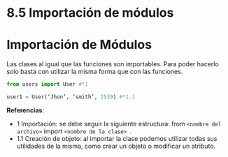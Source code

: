 # 8.5 Importación de módulos

# Importación de Módulos
Las clases al igual que las funciones son importables. Para poder hacerlo solo basta con utilizar la misma forma que con las funciones. 

```python
from users import User #*1

user1 = User(‘Jhon’, ‘smith’, 2519) #*1.1
```

**Referencias**: 
* 1 Importación: se debe seguir la siguiente estructura: 
from `<nombre del archivo>` import `<nombre de la clase> `.
* 1.1 Creación de objeto: al importar la clase podemos utilizar todas sus utilidades de la misma, como crear un objeto o modificar un atributo. 